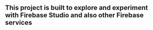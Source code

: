 ## This project is built to explore and experiment with Firebase Studio and also other Firebase services 
